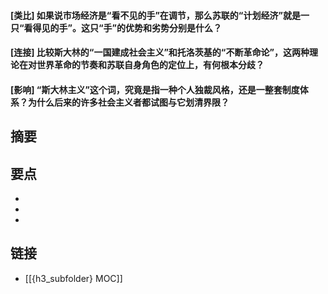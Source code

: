 #### [类比] 如果说市场经济是“看不见的手”在调节，那么苏联的“计划经济”就是一只“看得见的手”。这只“手”的优势和劣势分别是什么？


#### [连接] 比较斯大林的“一国建成社会主义”和托洛茨基的“不断革命论”，这两种理论在对世界革命的节奏和苏联自身角色的定位上，有何根本分歧？


#### [影响] “斯大林主义”这个词，究竟是指一种个人独裁风格，还是一整套制度体系？为什么后来的许多社会主义者都试图与它划清界限？


## 摘要


## 要点

- 
- 
- 

## 链接

- [[{h3_subfolder} MOC]]
